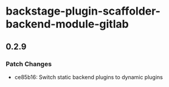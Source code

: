 # backstage-plugin-scaffolder-backend-module-gitlab

## 0.2.9

### Patch Changes

- ce85b16: Switch static backend plugins to dynamic plugins
